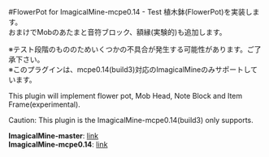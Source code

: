 #FlowerPot for ImagicalMine-mcpe0.14 - Test
植木鉢(FlowerPot)を実装します。</br>
おまけでMobのあたまと音符ブロック、額縁(実験的)も追加します。

※テスト段階のもののためいくつかの不具合が発生する可能性があります。ご了承下さい。</br>
※このプラグインは、mcpe0.14(build3)対応のImagicalMineのみサポートしています。

This plugin will implement flower pot, Mob Head, Note Block and Item Frame(experimental).

Caution: This plugin is the ImagicalMine-mcpe0.14(build3) only supports.

<b>ImagicalMine-master</b>: [link](https://github.com/ImagicalMine/ImagicalMine)</br>
<b>ImagicalMine-mcpe0.14</b>: [link](https://github.com/ImagicalMine/ImagicalMine/blob/mcpe-0.14)

